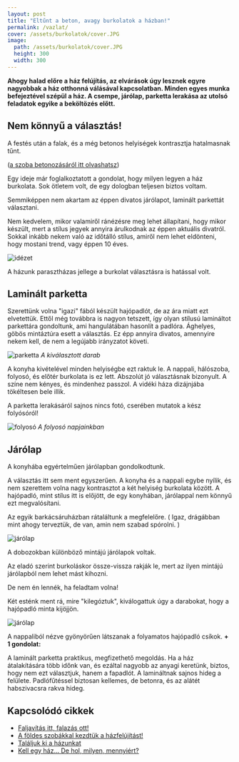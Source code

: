 ```yaml
---
layout: post
title: "Eltűnt a beton, avagy burkolatok a házban!"
permalink: /vazlat/
cover: /assets/burkolatok/cover.JPG
image:
  path: /assets/burkolatok/cover.JPG
  height: 300
  width: 300
---
```




**Ahogy halad előre a ház felújítás, az elvárások úgy lesznek egyre nagyobbak a ház otthonná válásával kapcsolatban. Minden egyes munka befejeztével szépül a ház. A csempe, járólap, parketta lerakása az utolsó feladatok egyike a beköltözés előtt.**



## Nem könnyű a választás!




A festés után a falak, és a még betonos helyiségek kontrasztja hatalmasnak tűnt.

([a szoba betonozásáról itt olvashatsz](/2019-02-12/szobabetonozas))

Egy ideje már foglalkoztatott a gondolat, hogy milyen legyen a ház burkolata. Sok ötletem volt, de egy dologban teljesen biztos voltam.
  
Semmiképpen nem akartam az éppen divatos járólapot, laminált parkettát választani. 

Nem kedvelem, mikor valamiről ránézésre meg lehet állapítani, hogy mikor készült, mert a stílus jegyek annyira árulkodnak az éppen aktuális divatról. Sokkal inkább nekem való az időtálló stílus, amiről nem lehet eldönteni, hogy mostani trend, vagy éppen 10 éves.

![idézet](/assets/burkolatok/IMG_20190306_122829.jpg)

A házunk parasztházas jellege a burkolat választásra is hatással volt.

## Laminált parketta

Szerettünk volna "igazi" fából készült hajópadlót, de az ára miatt ezt elvetettük. 
Ettől még továbbra is nagyon tetszett, így olyan stílusú lamináltot parkettára gondoltunk, ami hangulátában hasonlít a padlóra.
Ághelyes, göbös mintáztúra esett a választás. Ez épp annyira divatos, amennyire nekem kell, de nem a legújabb irányzatot követi. 


![parketta](/assets/burkolatok/IMG_20190311_160229.jpg)
_A kiválasztott darab_


A konyha kivételével minden helyiségbe ezt raktuk le. A nappali, hálószoba, folyosó, és előtér burkolata is ez lett.
Abszolút jó választásnak bizonyult. A színe nem kényes, és mindenhez passzol. A vidéki háza dizájnjába tökéltesen bele illik.

A parketta lerakásáról sajnos nincs fotó, cserében mutatok a kész folyósóról!

![folyosó](/assets/burkolatok/IMG_20190311_092455.jpg)
_A folyosó napjainkban_



## Járólap

A konyhába egyértelműen járólapban gondolkodtunk.


A választás itt sem ment egyszerűen. A konyha és a nappali egybe nyílik, és nem szerettem volna nagy kontrasztot a két helyiség burkolata között. 
A hajópadló, mint stílus itt is előjött, de egy konyhában, járólappal nem könnyű ezt megvalósítani.



Az egyik barkácsáruházban rátaláltunk a megfelelőre. ( Igaz, drágábban mint ahogy terveztük, de van, amin nem szabad spórolni. )

![járólap](/assets/burkolatok/IMG_20190311_164146.jpg)

A dobozokban különböző mintájú járólapok voltak.

Az eladó szerint burkoláskor össze-vissza rakják le, mert az ilyen mintájú járólapból nem lehet mást kihozni.

De nem én lennék, ha feladtam volna!

Két esténk ment rá, mire "kilegóztuk", kiválogattuk úgy a darabokat, hogy a hajópadló minta kijöjjön. 

![járólap](/assets/burkolatok/DSCF0208.JPG)




A nappaliból nézve gyönyörűen látszanak a folyamatos hajópadló csíkok.
**+ 1 gondolat:**  

A laminált parketta praktikus, megfizethető megoldás. Ha a ház átalakítására több időnk van, és ezáltal nagyobb az anyagi keretünk, biztos, hogy nem ezt választjuk, hanem a fapadlót. A lamináltnak sajnos hideg a felülete. Padlófűtéssel biztosan kellemes, de betonra, és az alátét habszivacsra rakva hideg.

## Kapcsolódó cikkek



* [Faljavítás itt, falazás ott!](/2019-02-18/afalak)
* [A földes szobákkal kezdtük a házfelújítást!](/2019-02-12/szobabetonozas)
* [Találjuk ki a házunkat](/2019-02-11/találjuk_ki)
* [Kell egy ház... De hol, milyen, mennyiért?](/2019-02-09/hazvasarlas)
